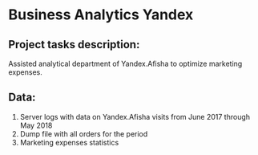 # Business Analytics Yandex
## Project tasks description:<br>
Assisted analytical department of Yandex.Afisha to optimize marketing expenses.

## Data:
1. Server logs with data on Yandex.Afisha visits from June 2017 through May 2018
2. Dump file with all orders for the period
3. Marketing expenses statistics
